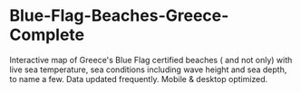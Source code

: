 # Blue-Flag-Beaches-Greece-Complete
Interactive map of Greece's Blue Flag certified beaches ( and not only) with live sea temperature, sea conditions including wave height and sea depth, to name a few. Data updated frequently. Mobile &amp; desktop optimized.
